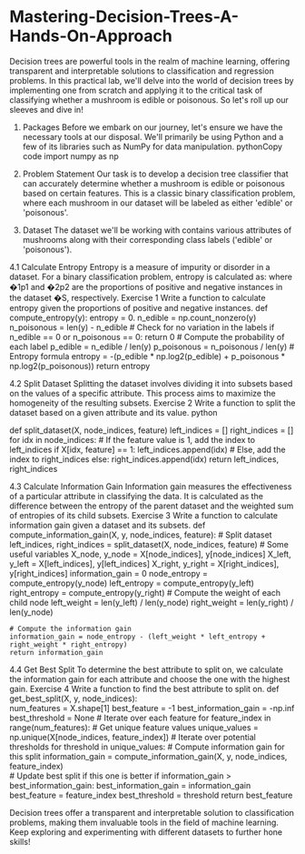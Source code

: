 # Mastering-Decision-Trees-A-Hands-On-Approach
Decision trees are powerful tools in the realm of machine learning, offering transparent and interpretable solutions to classification and regression problems. In this practical lab, we'll delve into the world of decision trees by implementing one from scratch and applying it to the critical task of classifying whether a mushroom is edible or poisonous. So let's roll up our sleeves and dive in!

1. Packages
Before we embark on our journey, let's ensure we have the necessary tools at our disposal. We'll primarily be using Python and a few of its libraries such as NumPy for data manipulation.
pythonCopy code
import numpy as np  

2. Problem Statement
Our task is to develop a decision tree classifier that can accurately determine whether a mushroom is edible or poisonous based on certain features. This is a classic binary classification problem, where each mushroom in our dataset will be labeled as either 'edible' or 'poisonous'.

3. Dataset
The dataset we'll be working with contains various attributes of mushrooms along with their corresponding class labels ('edible' or 'poisonous'). 

4.1 Calculate Entropy
Entropy is a measure of impurity or disorder in a dataset. For a binary classification problem, entropy is calculated as:
where �1p1 and �2p2 are the proportions of positive and negative instances in the dataset �S, respectively.
Exercise 1
Write a function to calculate entropy given the proportions of positive and negative instances.
def compute_entropy(y):
    entropy = 0.
    n_edible = np.count_nonzero(y)
    n_poisonous = len(y) - n_edible
    # Check for no variation in the labels
    if n_edible == 0 or n_poisonous == 0:
        return 0
    # Compute the probability of each label
    p_edible = n_edible / len(y)
    p_poisonous = n_poisonous / len(y)
    # Entropy formula
    entropy = -(p_edible * np.log2(p_edible) + p_poisonous * np.log2(p_poisonous))
    return entropy

4.2 Split Dataset
Splitting the dataset involves dividing it into subsets based on the values of a specific attribute. This process aims to maximize the homogeneity of the resulting subsets.
Exercise 2
Write a function to split the dataset based on a given attribute and its value.
python

def split_dataset(X, node_indices, feature)
    left_indices = []
    right_indices = []
    for idx in node_indices:
        # If the feature value is 1, add the index to left_indices
        if X[idx, feature] == 1:
            left_indices.append(idx)
        # Else, add the index to right_indices
        else:
            right_indices.append(idx)
    return left_indices, right_indices

4.3 Calculate Information Gain
Information gain measures the effectiveness of a particular attribute in classifying the data. It is calculated as the difference between the entropy of the parent dataset and the weighted sum of entropies of its child subsets.
Exercise 3
Write a function to calculate information gain given a dataset and its subsets.
def compute_information_gain(X, y, node_indices, feature):
    # Split dataset
    left_indices, right_indices = split_dataset(X, node_indices, feature)
    # Some useful variables
    X_node, y_node = X[node_indices], y[node_indices]
    X_left, y_left = X[left_indices], y[left_indices]
    X_right, y_right = X[right_indices], y[right_indices]
    information_gain = 0
    node_entropy = compute_entropy(y_node)
    left_entropy = compute_entropy(y_left)
    right_entropy = compute_entropy(y_right)
    # Compute the weight of each child node
    left_weight = len(y_left) / len(y_node)
    right_weight = len(y_right) / len(y_node)

    # Compute the information gain
    information_gain = node_entropy - (left_weight * left_entropy + right_weight * right_entropy)    
    return information_gain

4.4 Get Best Split
To determine the best attribute to split on, we calculate the information gain for each attribute and choose the one with the highest gain.
Exercise 4
Write a function to find the best attribute to split on.
def get_best_split(X, y, node_indices):   
    num_features = X.shape[1]
    best_feature = -1
    best_information_gain = -np.inf
    best_threshold = None
    # Iterate over each feature
    for feature_index in range(num_features):
        # Get unique feature values
        unique_values = np.unique(X[node_indices, feature_index])
        # Iterate over potential thresholds
        for threshold in unique_values:
            # Compute information gain for this split
            information_gain = compute_information_gain(X, y, node_indices, feature_index)  
            # Update best split if this one is better
            if information_gain > best_information_gain:
                best_information_gain = information_gain
                best_feature = feature_index
                best_threshold = threshold
    return best_feature

Decision trees offer a transparent and interpretable solution to classification problems, making them invaluable tools in the field of machine learning. Keep exploring and experimenting with different datasets to further hone skills!
